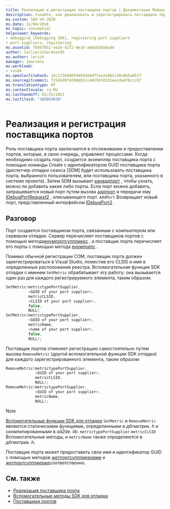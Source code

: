 ```yaml
---
title: Реализация и регистрация поставщика портов | Документация Майкрософт
description: Узнайте, как реализовать и зарегистрировать поставщика порта, который отслеживает и предоставляет порты, управляющие процессами.
ms.custom: SEO-VS-2020
ms.date: 11/04/2016
ms.topic: conceptual
helpviewer_keywords:
- debugging [Debugging SDK], registering port suppliers
- port suppliers, registering
ms.assetid: fb057052-ee16-4272-8e16-a4da5dda0ad4
author: leslierichardson95
ms.author: lerich
manager: jmartens
ms.workload:
- vssdk
ms.openlocfilehash: 16c1738d4059468384df7ee2e882c20c8b5a0537
ms.sourcegitcommit: f2916d8fd296b92cc402597d1d1eecda4f6cccbf
ms.translationtype: MT
ms.contentlocale: ru-RU
ms.lasthandoff: 03/25/2021
ms.locfileid: "105059838"
---
```

# <a name="implement-and-register-a-port-supplier"></a>Реализация и регистрация поставщика портов
Роль поставщика порта заключается в отслеживании и предоставлении портов, которые, в свою очередь, управляют процессами. Когда необходимо создать порт, создается экземпляр поставщика порта с помощью команды Create с идентификатором GUID поставщика порта (диспетчер отладки сеанса [SDM] будет использовать поставщика порта, выбранного пользователем, или поставщика порта, указанного в системе проекта). Затем SDM вызывает [канаддпорт](../../extensibility/debugger/reference/idebugportsupplier2-canaddport.md) , чтобы узнать, можно ли добавить какие либо порты. Если порт можно добавить, запрашивается новый порт путем вызова [аддпорт](../../extensibility/debugger/reference/idebugportsupplier2-addport.md) и передачи ему [IDebugPortRequest2](../../extensibility/debugger/reference/idebugportrequest2.md) , описывающего порт. `AddPort` Возвращает новый порт, представленный интерфейсом [IDebugPort2](../../extensibility/debugger/reference/idebugport2.md) .

## <a name="discussion"></a>Разговор
 Порт создается поставщиком порта, связанным с компьютером или сервером отладки. Сервер перечисляет поставщиков портов с помощью метода[енумпортсупплиерс](../../extensibility/debugger/reference/idebugcoreserver2-enumportsuppliers.md) , а поставщик порта перечисляет его порты с помощью метода [енумпортс](../../extensibility/debugger/reference/idebugportsupplier2-enumports.md) .

 Помимо обычной регистрации COM, поставщик порта должен зарегистрироваться в Visual Studio, поместив его CLSID и имя в определенные расположения реестра. Вспомогательная функция SDK отладки с именем `SetMetric` обрабатывает эту работу: она вызывается один раз для каждого регистрируемого элемента, таким образом:

```cpp
SetMetric(metrictypePortSupplier,
          <GUID of your port supplier>,
          metricCLSID,
          <CLSID of your port supplier>,
          false,
          NULL)
SetMetric(metrictypePortSupplier,
          <GUID of your port supplier>,
          metricName,
          <name of your port supplier>,
          false,
          NULL);
```

 Поставщик портов отменяет регистрацию самостоятельно путем вызова `RemoveMetric` (другой вспомогательной функции SDK отладки) для каждого зарегистрированного элемента, таким образом:

```cpp
RemoveMetric(metrictypePortSupplier,
             <GUID of your port supplier>,
             metricCLSID,
             NULL);
RemoveMetric(metrictypePortSupplier,
             <GUID of your port supplier>,
             metricName,
             NULL);
```

> [!NOTE]
> [Вспомогательные функции SDK для отладки](../../extensibility/debugger/reference/sdk-helpers-for-debugging.md) `SetMetric` и `RemoveMetric` являются статическими функциями, определенными в *дбгметрик. h* и скомпилированными в *ad2de. lib*. `metrictypePortSupplier` `metricCLSID` Вспомогательные методы, и `metricName` также определяются в *дбгметрик. h*.

 Поставщик порта может предоставить свое имя и идентификатор GUID с помощью методов [жетпортсупплиернаме](../../extensibility/debugger/reference/idebugportsupplier2-getportsuppliername.md) и [жетпортсупплиерид](../../extensibility/debugger/reference/idebugportsupplier2-getportsupplierid.md)соответственно.

## <a name="see-also"></a>См. также
- [Реализация поставщика порта](../../extensibility/debugger/implementing-a-port-supplier.md)
- [Вспомогательные методы SDK для отладки](../../extensibility/debugger/reference/sdk-helpers-for-debugging.md)
- [Поставщики портов](../../extensibility/debugger/port-suppliers.md)
